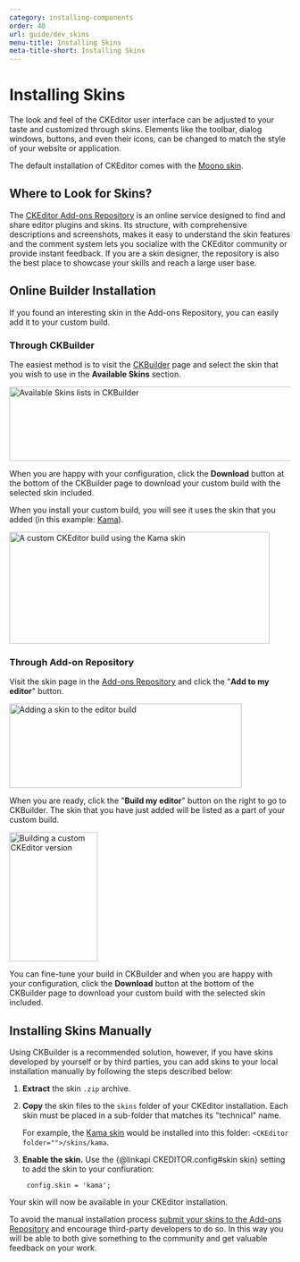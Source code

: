 ```yaml
---
category: installing-components
order: 40
url: guide/dev_skins
menu-title: Installing Skins
meta-title-short: Installing Skins
---
```

<!--
Copyright (c) 2003-2018, CKSource - Frederico Knabben. All rights reserved.
For licensing, see LICENSE.md.
-->

# Installing Skins

The look and feel of the CKEditor user interface can be adjusted to your taste and customized through skins. Elements like the toolbar, dialog windows, buttons, and even their icons, can be changed to match the style of your website or application.

The default installation of CKEditor comes with the [Moono skin](https://ckeditor.com/cke4/addon/moono).

## Where to Look for Skins?

The [CKEditor Add-ons Repository](https://ckeditor.com/cke4/addons/plugins/all) is an online service designed to find and share editor plugins and skins. Its structure, with comprehensive descriptions and screenshots, makes it easy to understand the skin features and the comment system lets you socialize with the CKEditor community or provide instant feedback. If you are a skin designer, the repository is also the best place to showcase your skills and reach a large user base.

## Online Builder Installation

If you found an interesting skin in the Add-ons Repository, you can easily add it to your custom build.

### Through CKBuilder

The easiest method is to visit the [CKBuilder](https://ckeditor.com/cke4/builder) page and select the skin that you wish to use in the **Available Skins** section.

<img src="%BASE_PATH%/assets/img/add_skin_ckbuilder_3.png" alt="Available Skins lists in CKBuilder" width="779" height="133">

When you are happy with your configuration, click the **Download** button at the bottom of the CKBuilder page to download your custom build with the selected skin included.

When you install your custom build, you will see it uses the skin that you added (in this example: [Kama](https://ckeditor.com/cke4/addon/kama)).

<img src="%BASE_PATH%/assets/img/add_skin_ckbuilder_4.png" alt="A custom CKEditor build using the Kama skin" width="466" height="200">

### Through Add-on Repository

Visit the skin page in the [Add-ons Repository](https://ckeditor.com/cke4/addons/skins/all) and click the "**Add to my editor**" button.

<img src="%BASE_PATH%/assets/img/add_skin_ckbuilder_1.png" alt="Adding a skin to the editor build" width="416" height="151">

When you are ready, click the "**Build my editor**" button on the right to go to CKBuilder. The skin that you have just added will be listed as a part of your custom build.

<img src="%BASE_PATH%/assets/img/add_skin_ckbuilder_2.png" alt="Building a custom CKEditor version" width="158" height="231">

You can fine-tune your build in CKBuilder and when you are happy with your configuration, click the **Download** button at the bottom of the CKBuilder page to download your custom build with the selected skin included.

## Installing Skins Manually

Using CKBuilder is a recommended solution, however, if you have skins developed by yourself or by third parties, you can add skins to your local installation manually by following the steps described below:

1. **Extract** the skin `.zip` archive.

2. **Copy** the skin files to the `skins` folder of your CKEditor installation. Each skin must be placed in a sub-folder that matches its "technical" name.

	For example, the [Kama skin](https://ckeditor.com/cke4/addon/kama) would be installed into this folder: `<CKEditor folder="">/skins/kama`.

3. **Enable the skin.** Use the {@linkapi CKEDITOR.config#skin skin} setting to add the skin to your confiuration:

		config.skin = 'kama';

Your skin will now be available in your CKEditor installation.

<info-box hint=""> To avoid the manual installation process <a href="https://ckeditor.com/cke4/add/skin">submit your skins to the Add-ons Repository</a> and encourage third-party developers to do so. In this way you will be able to both give something to the community and get valuable feedback on your work.
</info-box>
